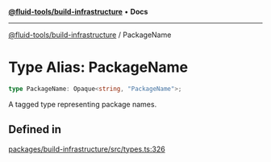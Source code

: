 [**@fluid-tools/build-infrastructure**](../README.md) • **Docs**

***

[@fluid-tools/build-infrastructure](../README.md) / PackageName

# Type Alias: PackageName

```ts
type PackageName: Opaque<string, "PackageName">;
```

A tagged type representing package names.

## Defined in

[packages/build-infrastructure/src/types.ts:326](https://github.com/microsoft/FluidFramework/blob/main/build-tools/packages/build-infrastructure/src/types.ts#L326)
